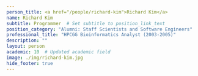```yaml
---
person_title: <a href="/people/richard-kim">Richard Kim</a>
name: Richard Kim
subtitle: Programmer  # Set subtitle to position_link_text
position_category: "Alumni: Staff Scientists and Software Engineers"
professional_title: "HPCGG Bioinformatics Analyst (2003-2005)"
description: ""
layout: person
academic: 10  # Updated academic field
image: ./img/richard-kim.jpg
hide_footer: true
---
```

